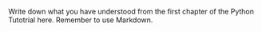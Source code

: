 Write down what you have understood from the first chapter of the Python Tutotrial here.
Remember to use Markdown. 
